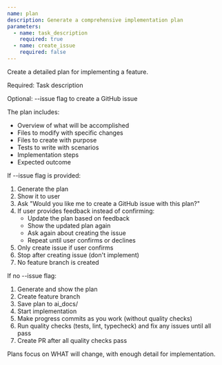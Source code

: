 ```yaml
---
name: plan
description: Generate a comprehensive implementation plan
parameters:
  - name: task_description
    required: true
  - name: create_issue
    required: false
---
```


Create a detailed plan for implementing a feature.

Required: Task description

Optional: --issue flag to create a GitHub issue

The plan includes:
- Overview of what will be accomplished
- Files to modify with specific changes
- Files to create with purpose
- Tests to write with scenarios
- Implementation steps
- Expected outcome

If --issue flag is provided:
1. Generate the plan
2. Show it to user
3. Ask "Would you like me to create a GitHub issue with this plan?"
4. If user provides feedback instead of confirming:
   - Update the plan based on feedback
   - Show the updated plan again
   - Ask again about creating the issue
   - Repeat until user confirms or declines
5. Only create issue if user confirms
6. Stop after creating issue (don't implement)
7. No feature branch is created

If no --issue flag:
1. Generate and show the plan
2. Create feature branch
3. Save plan to ai_docs/
4. Start implementation
5. Make progress commits as you work (without quality checks)
6. Run quality checks (tests, lint, typecheck) and fix any issues until all pass
7. Create PR after all quality checks pass

Plans focus on WHAT will change, with enough detail for implementation.